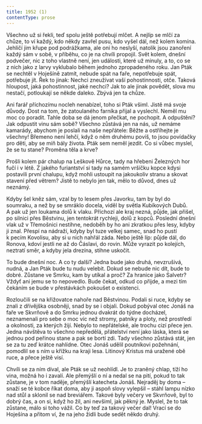 ```yaml
---
title: 1952 (1)
contentType: prose
---
```


  

Všechno už si řekli, teď spolu ještě potřebují mlčet. A nejlíp se mlčí za chůze, to ví každý, kdo někdy zavřel pusu, kdo vyšel dál, než kolem komína. Jehličí jim křupe pod podrážkama, ale oni ho neslyší, natolik jsou zanoření každý sám v sobě, v příběhu, co je na chvíli propojil. Svět kolem, dnešní podvečer, nic z toho vlastně není, jen události, které už minuly, a to, co se z nich jako z larvy vyklubalo během jednoho zpropadeného roku. Jan Pták se nechtěl v Hoješíně zatmít, nebude spát na faře, nepotřebuje spát, potřebuje jít. Řek to jinak: Nechci zneužívat vaší pohostinnosti, otče. Taková hloupost, jaká pohostinnost, jaké nechci? Jak to ale jinak povědět, slova mu nestačí, potloukají se někde daleko. Zbývá jen ta chůze.

Ani farář příchozímu nocleh nenabízel, toho si Pták všiml. Jistě má svoje důvody. Dost na tom, že zatoulaného farníka přijal a vyslechl. Neměl mu moc co poradit. Tahle doba se dá jenom přečkat, ne pochopit. A odpuštění? Jak odpustit vinu sám sobě? Všechno zůstává jen na nás, už nemáme kamarády, abychom je poslali na naše nepřátele: Běžte a ostříhejte je všechny! Břemeno není lehčí, když o něm druhému povíš, to jsou povídačky pro děti, aby se míň bály života. Pták sem neměl jezdit. Co si vůbec myslel, že se tu stane? Proměna těla a krve?

Prošli kolem pár chalup na Leškově Hůrce, tady na hřebeni Železných hor fučí i v létě. Z jakého furiantství si tady na samém vršíčku kopce kdysi postavili první chalupu, když mohli ustoupit na jakoukoliv stranu a skovat stavení před větrem? Jistě to nebylo jen tak, mělo to důvod, dnes už neznámý.

Kdyby šel kněz sám, vzal by to lesem přes Javorku, tam by byl do soumraku, a než by se smráklo docela, viděl by světla Kubíkových Dubů. A pak už jen loukama dolů k vlaku. Příchozí ale kraj nezná, půjde, jak přišel, po silnici přes Běstvinu, jen tentokrát rychleji, dolů z kopců. Poslední dnešní vlak už v Třemošnici nestihne, nedoběh by ho ani zkratkou přes lesy, kdyby ji znal. Přespí na nádraží, kdyby byl tuze velkej samec, snad ho pustí k pecím Kovolisu, aby si u nich nahřál záda. Nebo ještě líp: půjde dál, do Ronova, kdoví jestli ne až do Čáslavi, do rovin. Může vyrazit po kolejích, neztratí směr, a kdyby jela drezína, stihne uskočit.

To bude dnešní noc. A co ty další? Jedna bude jako druhá, nevzrušivá, nudná, a Jan Pták bude tu nudu velebit. Dokud se nebude nic dít, bude to dobré. Zůstane ve Smrku, kam by utíkal a proč? Za hranice jako Salvetr? Vždyť ani jemu se to nepovedlo. Bude čekat, odkud co přijde, a mezi tím čekáním se bude v přestávkách pokoušet o existenci.

Rozloučili se na křižovatce nahoře nad Běstvinou. Podali si ruce, kdyby se znali z dřívějška osobněji, snad by se i objali. Dokud pobýval otec Jonáš na faře ve Skvrňově a do Smrku jednou dvakrát do týdne docházel, neznamenali pro sebe o moc víc než stromy, patníky a ploty, než prostředí a okolnosti, za kterých žijí. Nebylo to nepřátelské, ale trochu cizí přece jen. Jedna návštěva to všechno nepředělá, přátelství není jako láska, která se jednou pod peřinou stane a pak se bortí zdi. Tady všechno zůstává stát, jen se za tu zeď krátce nahlídne. Otec Jonáš udělil poutníkovi požehnání, pomodlil se s ním u křížku na kraji lesa. Litinový Kristus má uražené obě ruce, a přece ještě visí.

Chvíli se za ním díval, ale Pták se už neohlídl. Je to zraněný chlap, tíží ho vina, možná ho i zavalí. Ale přemýšlí o ní a nedal se na pití, pokud to tak zůstane, je v tom naděje, přemýšlí katecheta Jonáš. Nejraděj by doma – snaží se té kobce říkat doma, aby ji aspoň slovy vylepšil – stáhl lampu nízko nad stůl a sklonil se nad breviářem. Takové byly večery ve Skvrňově, byl to dobrý čas, a on si, když ho žil, ani nevšiml, jak pěkný je. Myslel, že to tak zůstane, málo si toho vážil. Co by teď za takový večer dal! Vrací se do Hoješína a přitom ví, že na jeho židli bude sedět někdo druhý.
